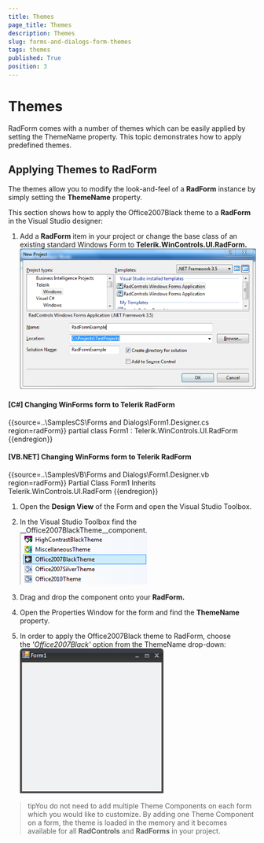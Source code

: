 ```yaml
---
title: Themes
page_title: Themes
description: Themes
slug: forms-and-dialogs-form-themes
tags: themes
published: True
position: 3
---
```


# Themes



RadForm comes with a number of themes which can be easily applied by setting the ThemeName property.
        This topic demonstrates how to apply predefined themes.
      

## Applying Themes to RadForm

The themes allow you to modify the look-and-feel of a __RadForm__ instance by simply setting
          the __ThemeName__ property.
        

This section shows how to apply the Office2007Black theme to a __RadForm__ in the Visual Studio designer:
        

1. Add a __RadForm__ item in your project or change the base class of an existing standard Windows Form to __Telerik.WinControls.UI.RadForm.__![forms-and-dialogs-form-themes 001](images/forms-and-dialogs-form-themes001.png)

#### __[C#] Changing WinForms form to Telerik RadForm__

{{source=..\SamplesCS\Forms and Dialogs\Form1.Designer.cs region=radForm}}
	    partial class Form1 : Telerik.WinControls.UI.RadForm
	{{endregion}}



#### __[VB.NET] Changing WinForms form to Telerik RadForm__

{{source=..\SamplesVB\Forms and Dialogs\Form1.Designer.vb region=radForm}}
	Partial Class Form1
	    Inherits Telerik.WinControls.UI.RadForm
	{{endregion}}



1. Open the __Design View__ of the Form and open the Visual Studio Toolbox.
            

1. In the Visual Studio Toolbox find the __Office2007BlackTheme__component.
            ![forms-and-dialogs-form-themes 002](images/forms-and-dialogs-form-themes002.png)

1. Drag and drop the component onto your __RadForm.__

1. Open the Properties Window for the form and find the __ThemeName__ property.
            

1. In order to apply the Office2007Black theme to RadForm, choose the *'Office2007Black'* option from the ThemeName drop-down:
            ![forms-and-dialogs-form-themes 003](images/forms-and-dialogs-form-themes003.png)

>tipYou do not need to add multiple Theme Components on each form which you would like to customize. By adding one Theme Component on a form, the theme is loaded in the memory and it becomes available for all __RadControls__ and __RadForms__ in your project.
          
